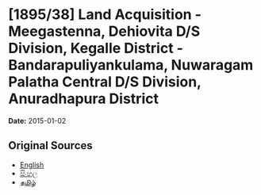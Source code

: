 # [1895/38] Land Acquisition - Meegastenna, Dehiovita  D/S Division, Kegalle District - Bandarapuliyankulama, Nuwaragam Palatha Central  D/S Division, Anuradhapura District

**Date:** 2015-01-02

## Original Sources

- [English](https://documents.gov.lk/view/extra-gazettes/2015/1/1895-38_E.pdf)
- [සිංහල](https://documents.gov.lk/view/extra-gazettes/2015/1/1895-38_S.pdf)
- [தமிழ்](https://documents.gov.lk/view/extra-gazettes/2015/1/1895-38_T.pdf)
